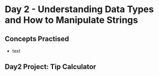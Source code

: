 # Day 2 - Understanding Data Types and How to Manipulate Strings
## Concepts Practised
- text
## Day2 Project: Tip Calculator



